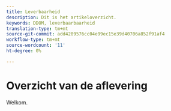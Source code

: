 ```yaml
---
title: Leverbaarheid
description: Dit is het artikeloverzicht.
keywords: DDOM, leverbaarbaarheid
translation-type: tm+mt
source-git-commit: add4209576cc04e99ec15e39d40706a852f91af4
workflow-type: tm+mt
source-wordcount: '11'
ht-degree: 0%

---
```



# Overzicht van de aflevering

Welkom.

<!--
This is the landing page of the user guide. It should be the first list item in the TOC.md file.

See other user landing pages to get ideas.
-->
